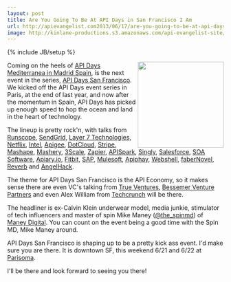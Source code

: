 ```yaml
---
layout: post
title: Are You Going To Be At API Days in San Francisco I Am
url: http://apievangelist.com2013/06/17/are-you-going-to-be-at-api-days-in-san-francisco--i-am/
image: http://kinlane-productions.s3.amazonaws.com/api-evangelist-site/blog/api-days-san-francisco-logo.png
---
```

{% include JB/setup %}<p>
     <a href="http://sf.apidays.io/" target="_blank"><img src="https://s3.amazonaws.com/kinlane-productions/events/api-days-san-francisco/api-days-san-francisco-logo.png"  width="200" align="right" /></a>
</p>
<p>
     Coming on the heels of <a href="/2013/06/04/apidays-mediterranea-is-a-wrap/">API Days Mediterranea in Madrid Spain</a>, is the next event in the series, <a href="http://sf.apidays.io/">API Days San Francisco</a>. We kicked off the API Days event series in Paris, at the end of last year, and now after the momentum in Spain, API Days has picked up enough speed to hop the ocean and land in the heart of technology.
</p>
<p>
     The lineup is pretty rock'n, with talks from <a href="http://runscope.com">Runscope</a>, <a href="http://sendgrid.com">SendGrid</a>, <a href="http://www.layer7tech.com/">Layer 7 Technologies</a>, <a href="http://netflix.com">Netflix</a>, <a href="http://intel.com">Intel</a>, <a href="http://apigee.com">Apigee</a>, <a href="https://www.dotcloud.com/">DotCloud</a>, <a href="http://stripe.com">Stripe</a>, <a href="http://mashape.com">Mashape</a>, <a href="http://mashery.com">Mashery</a>, <a href="http://3scale.net">3Scale</a>, <a href="http://zapier.com">Zapier</a>, <a href="http://apispark.com">APISpark</a>, <a href="http://singly.com">Singly</a>, <a href="http://salesforce.com">Salesforce</a>, <a href="http://soa.com">SOA Software</a>, <a href="http://apiary.io">Apiary.io</a>, <a href="http://fitbit.com">Fitbit</a>, <a href="http://sap.com">SAP</a>, <a href="http://mulesoft.com">Mulesoft</a>, <a href="http://apiphany.com">Apiphay</a>, <a href="http://webshell.io">Webshell</a>, <a href="http://www.fabernovel.com/en/">faberNovel</a>, <a href="http://helloreverb.com/">Reverb</a> and <a href="http://angelhack.com/">AngelHack</a>.
</p>
<p>
     The theme for API Days San Francisco is the API Economy, so it makes sense there are even VC's talking from <a href="http://www.trueventures.com/">True Ventures</a>, <a href="https://www.bvp.com/">Bessemer Venture Partners</a> and even Alex William from <a href="http://techcrunch.com">Techcrunch</a> will be there.
</p>
<p>
     The headliner is ex-Calvin Klein underwear model, media junkie, stimulator of tech influencers and master of spin Mike Maney (<a href="https://twitter.com/the_spinmd">@the_spinmd</a>) of <a href="http://maneydigital.com/">Maney Digital</a>. You can count on the event being a good time with the Spin MD, Mike Maney around.
</p>
<p>
     API Days San Francisco is shaping up to be a pretty kick ass event. I'd make sure you are there. It is downtown SF, this weekend 6/21 and 6/22 at <a href="http://www.parisoma.com/">Parisoma</a>.
</p>
<p>
     I'll be there and look forward to seeing you there!
</p>
